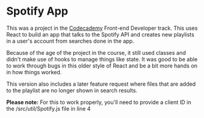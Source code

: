 # Spotify App

This was a project in the [Codecademy](http://www.codecademy.com) Front-end Developer track. This uses React to build an app that talks to the Spotify API and creates new playlists in a user's account from searches done in the app. 

Because of the age of the project in the course, it still used classes and didn't make use of hooks to manage things like state. It was good to be able to work through bugs in this older style of React and be a bit more hands on in how things worked.

This version also includes a later feature request where files that are added to the playlist are no longer shown in search results.

**Please note:**
For this to work properly, you'll need to provide a client ID in the /src/util/Spotify.js file in line 4
